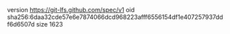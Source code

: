 version https://git-lfs.github.com/spec/v1
oid sha256:6daa32cde57e6e7874066dcd968223afff6556154df1e407257937ddf6d6507d
size 1623

